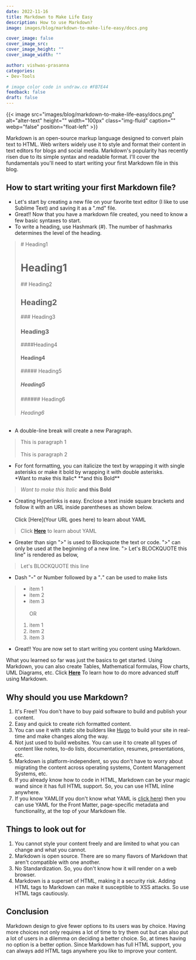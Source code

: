 ```yaml
---
date: 2022-11-16
title: Markdown to Make Life Easy
description: How to use Markdown?
image: images/blog/markdown-to-make-life-easy/docs.png

cover_image: false
cover_image_src: 
cover_image_height: ""
cover_image_width: ""

author: vishwas-prasanna
categories:
- Dev-Tools

# image color code in undraw.co #FB7E44 
feedback: false
draft: false
---
```


{{< image src="images/blog/markdown-to-make-life-easy/docs.png" alt="alter-text" height="" width="100px" class="img-fluid" caption="" webp="false" position="float-left" >}}

Markdown is an open-source markup language designed to convert plain text to HTML. Web writers widely use it to style and format their content in text editors for blogs and social media. Markdown's popularity has recently risen due to its simple syntax and readable format. I'll cover the fundamentals you'll need to start writing your first Markdown file in this blog.

## How to start writing your first Markdown file?

- Let's start by creating a new file on your favorite text editor (I like to use Sublime Text) and saving it as a ".md" file.
- Great!! Now that you have a markdown file created, you need to know a few basic syntaxes to start.
- To write a heading, use Hashmark (#). The number of hashmarks determines the level of the heading.

>\# Heading1
>
># Heading1</br>
>
>\#\# Heading2  
>
>## Heading2 </br>
>
>\#\#\# Heading3
>
>### Heading3</br>
>
>\#\#\#\#Heading4
>
>#### Heading4</br>
>
>\#\#\#\#\# Heading5
>
>##### Heading5</br>
>
>\#\#\#\#\#\# Heading6
>
>###### Heading6

- A double-line break will create a new Paragraph.

> This is paragraph 1</br></br>This is paragraph 2

- For font formatting, you can italicize the text by wrapping it with single asterisks or make it bold by wrapping it with double asterisks.</br>
\*Want to make this Italic\* \*\*and this Bold\*\*

> *Want to make this Italic* **and this Bold**

- Creating Hyperlinks is easy. Enclose a text inside square brackets and follow it with an URL inside parentheses as shown below.</br></br>
Click \[Here\](Your URL goes here) to learn about YAML

> Click [**Here**](https://capten.ai/blog/Hacking-YAML-to-your-benefit/) to learn about YAML

- Greater than sign ">" is used to Blockquote the text or code. ">" can only be used at the beginning of a new line.
"\> Let's BLOCKQUOTE this line" is rendered as below,

> Let's BLOCKQUOTE this line

- Dash "**\-**" or Number followed by a "**.**" can be used to make lists
>
> - item 1
> - item 2
> - item 3
</br></br>OR
>
> 1. item 1
> 2. item 2
> 3. item 3
>
- Great!! You are now set to start writing you content using Markdown.

What you learned so far was just the basics to get started. Using Markdown, you can also create Tables, Mathematical formulas, Flow charts, UML Diagrams, etc. Click [**Here**](https://www.raravind.com/blog/web-development/7-advanced-markdown-tips) To learn how to do more advanced stuff using Markdown.

## Why should you use Markdown?

1. It's Free!! You don't have to buy paid software to build and publish your content.
2. Easy and quick to create rich formatted content.
3. You can use it with static site builders like [Hugo](https://gohugo.io/) to build your site in real-time and make changes along the way.
4. Not just used to build websites. You can use it to create all types of content like notes, to-do lists, documentation, resumes, presentations, etc.
5. Markdown is platform-independent, so you don't have to worry about migrating the content across operating systems, Content Management Systems, etc.
6. If you already know how to code in HTML, Markdown can be your magic wand since it has full HTML support. So, you can use HTML inline anywhere.
7. If you know YAML(If you don't know what YAML is [click here](https://capten.ai/blog/Hacking-YAML-to-your-benefit/)) then you can use YAML for the Front Matter, page-specific metadata and functionality, at the top of your Markdown file.

## Things to look out for

1. You cannot style your content freely and are limited to what you can change and what you cannot.
2. Markdown is open source. There are so many flavors of Markdown that aren't compatible with one another.
3. No Standardization. So, you don't know how it will render on a web browser.
4. Markdown is a superset of HTML, making it a security risk. Adding HTML tags to Markdown can make it susceptible to XSS attacks. So use HTML tags cautiously.

## Conclusion

Markdown design to give fewer options to its users was by choice. Having more choices not only requires a lot of time to try them out but can also put a lot of users in a dilemma on deciding a better choice. So, at times having no option is a better option. Since Markdown has full HTML support, you can always add HTML tags anywhere you like to improve your content.
